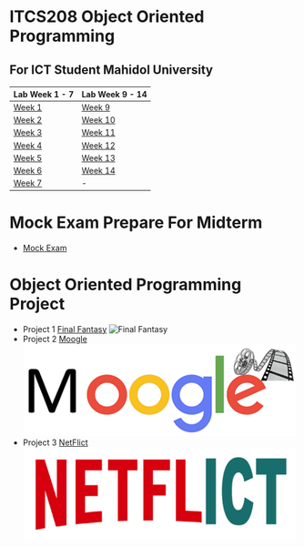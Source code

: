 ﻿# ITCS208 Object Oriented Programming 
For ICT Student Mahidol University
-----------------------------------------------------------------------------------------------

| Lab Week 1 - 7 | Lab Week 9 - 14 |
| --------- | ---------- |
|[Week 1](https://github.com/SunatP/Java/tree/master/Week%201)|[Week 9](https://github.com/SunatP/Java/tree/master/Week%209)|
|[Week 2](https://github.com/SunatP/Java/tree/master/Week%202)|[Week 10](https://github.com/SunatP/Java/tree/master/Week%2010)|
|[Week 3](https://github.com/SunatP/Java/tree/master/Week%203)|[Week 11](https://github.com/SunatP/Java/tree/master/Week%2011)|
|[Week 4](https://github.com/SunatP/Java/tree/master/Week%204)|[Week 12](https://github.com/SunatP/Java/tree/master/Week%2012)|
|[Week 5](https://github.com/SunatP/Java/tree/master/Week%205)|[Week 13](https://github.com/SunatP/Java/tree/master/Week%2013)|
|[Week 6](https://github.com/SunatP/Java/tree/master/Week%206)|[Week 14](https://github.com/SunatP/Java/tree/master/Week%2014)|
|[Week 7](https://github.com/SunatP/Java/tree/master/Week%207)|    -    |

# Mock Exam Prepare For Midterm

* [Mock Exam](https://github.com/SunatP/Java/tree/master/Mock%20Exam)

# Object Oriented Programming Project

* Project 1 [Final Fantasy](https://github.com/SunatP/Java/tree/master/Project%20FinalFanta)
![Final Fantasy](http://www.gamemonday.com/wp-content/uploads/2018/02/FINAL-FANTASY-XV-WINDOWS-EDITION-demo-03.jpg)
* Project 2 [Moogle](https://github.com/SunatP/Java/tree/master/Moogle)
![Moogle](picture/moogle.png)
* Project 3 [NetFlict](https://github.com/SunatP/Java/tree/master/NetFlict)
![Moogle](picture/netflict.png)
